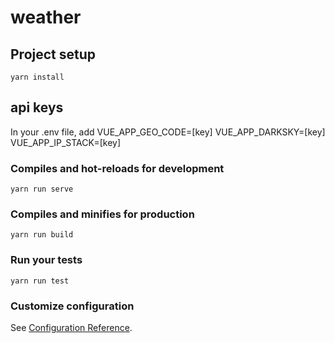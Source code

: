# weather

## Project setup
```
yarn install
```

## api keys
In your .env file, add 
VUE_APP_GEO_CODE=[key]
VUE_APP_DARKSKY=[key]
VUE_APP_IP_STACK=[key]

### Compiles and hot-reloads for development
```
yarn run serve
```

### Compiles and minifies for production
```
yarn run build
```

### Run your tests
```
yarn run test
```

### Customize configuration
See [Configuration Reference](https://cli.vuejs.org/config/).
